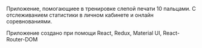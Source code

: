 Приложение, помогающиее в тренировке слепой печати 10 пальцами. С отслеживанием статистики в личном кабинете и онлайн соревнованиями.

Приложение создано при помощи React, Redux, Material UI, React-Router-DOM
